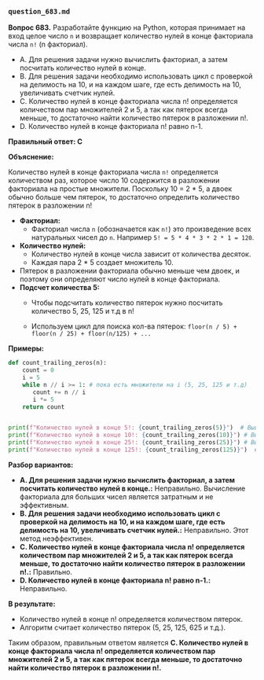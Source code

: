 ### `question_683.md`

**Вопрос 683.** Разработайте функцию на Python, которая принимает на вход целое число `n` и возвращает количество нулей в конце факториала числа `n!` (n факториал).

-   A. Для решения задачи нужно вычислить факториал, а затем посчитать количество нулей в конце.
-   B.  Для решения задачи необходимо использовать цикл с проверкой на делимость на 10, и на каждом шаге, где есть делимость на 10, увеличивать счетчик нулей.
-   C.  Количество нулей в конце факториала числа n! определяется количеством пар множителей 2 и 5,  а так как пятерок всегда меньше, то достаточно найти количество пятерок в разложении n!.
-   D.  Количество нулей в конце факториала n! равно n-1.

**Правильный ответ: C**

**Объяснение:**

Количество нулей в конце факториала числа `n!` определяется количеством раз, которое число 10 содержится в разложении факториала на простые множители. Поскольку 10 = 2 * 5, а двоек обычно больше чем пятерок, то достаточно определить количество пятерок в разложении n!

*   **Факториал:**
     *   Факториал числа `n` (обозначается как `n!`) это произведение всех натуральных чисел до `n`. Например `5! = 5 * 4 * 3 * 2 * 1 = 120`.
*   **Количество нулей:**
    *  Количество нулей в конце числа зависит от количества десяток.
    *   Каждая пара 2 * 5  создает множитель 10.
   *  Пятерок в разложении факториала обычно меньше чем двоек, и поэтому они определяют число нулей в конце факториала.
*   **Подсчет количества 5:**
    *  Чтобы подсчитать количество пятерок нужно посчитать количество 5, 25, 125 и т.д в n!

    *   Используем  цикл для поиска кол-ва пятерок: `floor(n / 5) + floor(n / 25) + floor(n/125) + ...`

**Примеры:**
```python
def count_trailing_zeros(n):
    count = 0
    i = 5
    while n // i >= 1: # пока есть множители на i (5, 25, 125 и т.д)
       count += n // i
       i *= 5
    return count


print(f"Количество нулей в конце 5!: {count_trailing_zeros(5)}")  # Выведет: Количество нулей в конце 5!: 1
print(f"Количество нулей в конце 10!: {count_trailing_zeros(10)}") # Выведет: Количество нулей в конце 10!: 2
print(f"Количество нулей в конце 25!: {count_trailing_zeros(25)}") # Выведет: Количество нулей в конце 25!: 6
print(f"Количество нулей в конце 125!: {count_trailing_zeros(125)}")  # Выведет: Количество нулей в конце 125!: 31

```
**Разбор вариантов:**
*   **A. Для решения задачи нужно вычислить факториал, а затем посчитать количество нулей в конце.:** Неправильно. Вычисление факториала для больших чисел  является  затратным и не эффективным.
*   **B. Для решения задачи необходимо использовать цикл с проверкой на делимость на 10, и на каждом шаге, где есть делимость на 10, увеличивать счетчик нулей.:** Неправильно. Этот метод неэффективен.
*  **C. Количество нулей в конце факториала числа n! определяется количеством пар множителей 2 и 5,  а так как пятерок всегда меньше, то достаточно найти количество пятерок в разложении n!.:** Правильно.
*   **D. Количество нулей в конце факториала n! равно n-1.:** Неправильно.

**В результате:**
*   Количество нулей в конце n! определяется количеством пятерок.
*  Алгоритм считает количество пятерок (5, 25, 125, 625 и т.д.).

Таким образом, правильным ответом является **C. Количество нулей в конце факториала числа n! определяется количеством пар множителей 2 и 5,  а так как пятерок всегда меньше, то достаточно найти количество пятерок в разложении n!.**
